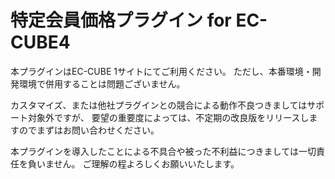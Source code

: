 # 特定会員価格プラグイン for EC-CUBE4

本プラグインはEC-CUBE 1サイトにてご利用ください。
ただし、本番環境・開発環境で併用することは問題ございません。

カスタマイズ、または他社プラグインとの競合による動作不良つきましてはサポート対象外ですが、
要望の重要度によっては、不定期の改良版をリリースしますのでまずはお問い合わせください。

本プラグインを導入したことによる不具合や被った不利益につきましては一切責任を負いません。
ご理解の程よろしくお願いいたします。
